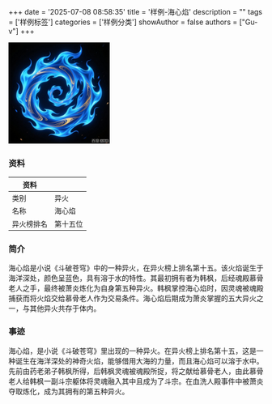 +++
date = '2025-07-08 08:58:35'
title = '样例-海心焰'
description = ""
tags = ['样例标签']
categories = ['样例分类']
showAuthor = false
authors = ["Gu-v"]
+++

<img alt="img" src="./haixinyan.png" width="200px" />

### 资料

| 资料 |          |
| ---- | -------- |
| 类别 | 异火   |
| 名称 | 海心焰 |
| 异火榜排名 | 第十五位       |


### 简介

海心焰是小说《斗破苍穹》中的一种异火，在异火榜上排名第十五。该火焰诞生于海洋深处，颜色呈蓝色，具有溶于水的特性。其最初拥有者为韩枫，后经魂殿慕骨老人之手，最终被萧炎炼化为自身第五种异火。韩枫掌控海心焰时，因灵魂被魂殿捕获而将火焰交给慕骨老人作为交易条件。海心焰后期成为萧炎掌握的五大异火之一，与其他异火共存于体内。

### 事迹

  海心焰，是小说《斗破苍穹》里出现的一种异火。在异火榜上排名第十五，这是一种诞生在海洋深处的神奇火焰，能够借用大海的力量，而且海心焰可以溶于水中。先前由药老弟子韩枫所得，后韩枫灵魂被魂殿所捉，将之献给慕骨老人，由此慕骨老人给韩枫一副斗宗躯体将灵魂融入其中且成为了斗宗。在血洗人殿事件中被萧炎夺取炼化，成为其拥有的第五种异火。

